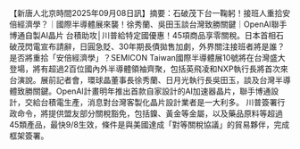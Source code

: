 【新唐人北京時間2025年09月08日訊】摘要：石破茂下台一鞠躬！接班人重拾安倍經濟學？｜國際半導體展來襲！徐秀蘭、吳田玉談台灣致勝關鍵｜OpenAI聯手博通自製AI晶片 台積助攻│川普給特定國優惠！45項商品享零關稅。日本首相石破茂閃電宣布請辭，日圓急貶、30年期長債拋售加劇，外界關注接班者將是誰？是否將重拾「安倍經濟學」？SEMICON Taiwan國際半導體展10號將在台灣盛大登場，將有超過2百位國內外半導體領袖齊聚，包括英飛凌和NXP執行長將首次來台演說。展前記者會，環球晶董事長徐秀蘭、日月光執行長吳田玉，談及台灣半導體致勝關鍵。OpenAI計畫明年推出首款自家設計的AI加速器晶片，聯手博通設計，交給台積電生產，消息對台灣客製化晶片設計業者是一大利多。
川普簽署行政命令，將提供盟友部分關稅豁免，包括鎳、黃金等金屬，以及藥品原料等超過45類產品，最快9/8生效，條件是與美國達成「對等關稅協議」的貿易夥伴，完成框架簽署。